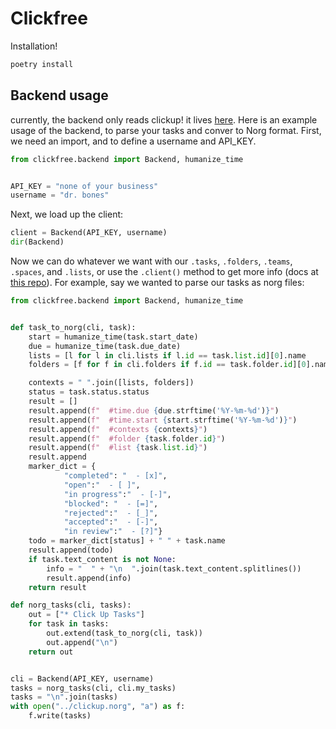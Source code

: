 # Clickfree

Installation!

```sh
poetry install
```

## Backend usage

currently, the backend only reads clickup! it lives [here](clickfree/backend.py). Here is an example usage of the backend, to parse your tasks and conver to Norg format. First, we need an import, and to define a username and API_KEY.

```python
from clickfree.backend import Backend, humanize_time


API_KEY = "none of your business"
username = "dr. bones"
```

Next, we load up the client:

```python
client = Backend(API_KEY, username)
dir(Backend)
```

Now we can do whatever we want with our `.tasks`, `.folders`, `.teams`, `.spaces`, and `.lists`, or use the `.client()` method to get more info (docs at [this repo](https://github.com/Imzachjohnson/clickupython)). For example, say we wanted to parse our tasks as norg files:


```python
from clickfree.backend import Backend, humanize_time


def task_to_norg(cli, task):
    start = humanize_time(task.start_date)
    due = humanize_time(task.due_date)
    lists = [l for l in cli.lists if l.id == task.list.id][0].name
    folders = [f for f in cli.folders if f.id == task.folder.id][0].name

    contexts = " ".join([lists, folders])
    status = task.status.status
    result = []
    result.append(f"  #time.due {due.strftime('%Y-%m-%d')}")
    result.append(f"  #time.start {start.strftime('%Y-%m-%d')}")
    result.append(f"  #contexts {contexts}")
    result.append(f"  #folder {task.folder.id}")
    result.append(f"  #list {task.list.id}")
    result.append
    marker_dict = {
            "completed": "  - [x]",
            "open":"  - [ ]",
            "in progress":"  - [-]",
            "blocked": "  - [=]",
            "rejected":"  - [_]",
            "accepted":"  - [-]",
            "in review":"  - [?]"}
    todo = marker_dict[status] + " " + task.name
    result.append(todo)
    if task.text_content is not None:
        info = "  " + "\n  ".join(task.text_content.splitlines())
        result.append(info)
    return result

def norg_tasks(cli, tasks):
    out = ["* Click Up Tasks"]
    for task in tasks:
        out.extend(task_to_norg(cli, task))
        out.append("\n")
    return out


cli = Backend(API_KEY, username)
tasks = norg_tasks(cli, cli.my_tasks)
tasks = "\n".join(tasks)
with open("../clickup.norg", "a") as f:
    f.write(tasks)
```




